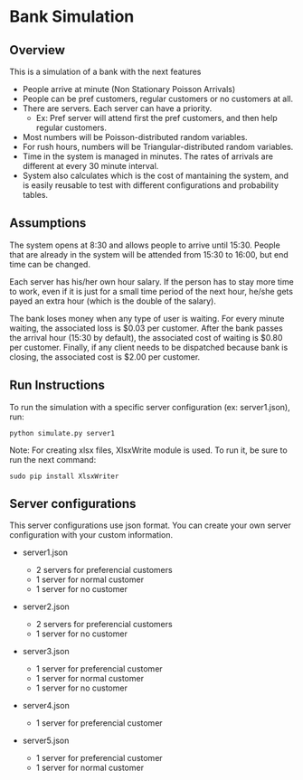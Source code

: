 Bank Simulation
===============

Overview
--------

This is a simulation of a bank with the next features

 - People arrive at minute (Non Stationary Poisson Arrivals)
 - People can be pref customers, regular customers or no customers at all.
 - There are servers. Each server can have a priority.
	 - Ex: Pref server will attend first the pref customers, and then help regular customers.
 - Most numbers will be Poisson-distributed random variables.
 - For rush hours, numbers will be Triangular-distributed random variables.
 - Time in the system is managed in minutes. The rates of arrivals are different at every 30 minute interval.
 - System also calculates which is the cost of mantaining the system, and is easily reusable to test with different configurations and probability tables.


Assumptions
--------
The system opens at 8:30 and allows people to arrive until 15:30. People that are already in the system will be attended from 15:30 to 16:00, but end time can be changed.

Each server has his/her own hour salary. If the person has to stay more time to work, even if it is just for a small time period of the next hour, he/she gets payed an extra hour (which is the double of the salary).

The bank loses money when any type of user is waiting. For every minute waiting, the associated loss is \$0.03 per customer. After the bank passes the arrival hour (15:30 by default), the associated cost of waiting is \$0.80 per customer. Finally, if any client needs to be dispatched because bank is closing, the associated cost is \$2.00 per customer. 



Run Instructions
----------------
To run the simulation with a specific server configuration (ex: server1.json), run:

    python simulate.py server1

Note: For creating xlsx files, XlsxWrite module is used. To run it, be sure to run the next command:
	
	sudo pip install XlsxWriter

Server configurations
---------------------
This server configurations use json format. You can create your own server configuration with your custom information.

 - server1.json
	
	 - 2 servers for preferencial customers 		
	 - 1 server for normal customer
	 - 1 server for no customer
	
 - server2.json 		
	 - 2 servers for preferencial customers 		
	 - 1 server for no customer 	
 
 - server3.json 	
	 - 1 server for preferencial customer
	 -  1 server for normal customer 		
	 - 1 server for no customer

 - server4.json
	 - 1 server for preferencial customer

 - server5.json
	 - 1 server for preferencial customer
	 - 1 server for normal customer






